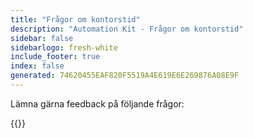 ```yaml
---
title: "Frågor om kontorstid"
description: "Automation Kit - Frågor om kontorstid"
sidebar: false
sidebarlogo: fresh-white
include_footer: true
index: false
generated: 74620455EAF820F5519A4E619E6E269876A08E9F
---
```


Lämna gärna feedback på följande frågor:

{{<questions shownavigationbuttons="false" locale="sv">}}
